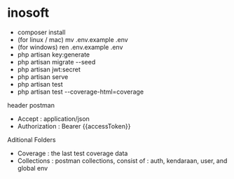 # inosoft

- composer install
- (for linux / mac) mv .env.example .env  
- (for windows) ren .env.example .env 
- php artisan key:generate
- php artisan migrate --seed
- php artisan jwt:secret
- php artisan serve
- php artisan test
- php artisan test --coverage-html=coverage 

header postman
- Accept : application/json
- Authorization : Bearer {{accessToken}}

Aditional Folders
- Coverage : the last test coverage data
- Collections : postman collections, consist of : auth, kendaraan, user, and global env
